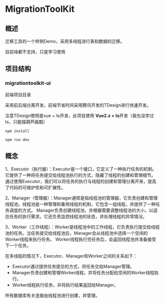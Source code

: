 # MigrationToolKit

## 概述

迁移工具的一个样例Demo，采用多线程进行表和数据的迁移。

目前啥都不支持，只是学习使用

## 项目结构

### migrationtoolkit-ui

前端项目目录

采用前后端分离开发，前端节省时间采用腾讯开发的TDesign进行快速开发。

注意TDesign使用是vue + ts开发，此项目使用 **Vue2.x + ts**开发（我也没学过ts，只能描葫芦画瓢）

```
npm install
```

```
npm run dev
```

## 概念

1、Executor（执行器）：Executor是一个接口，它定义了一种执行任务的机制。它提供了一种将任务提交给线程池执行的方式，隐藏了线程的创建和管理细节。
通过使用Executor，我们可以将任务的执行与线程的创建和管理分离开来，提高了代码的可维护性和可扩展性。

2、Manager（管理器）：Manager通常是指线程池的管理器，它负责创建和管理线程池。线程池是一种管理和重用线程的机制，它包含一组线程，并提供了一种任务调度的方式。
Manager负责创建线程池，并根据需要调整线程池的大小，以适应任务的执行需求。它还负责监控线程池的状态，并处理线程的异常情况。

3、Worker（工作线程）：Worker是线程池中的工作线程，它负责执行提交给线程池的任务。当任务提交给线程池后，Manager会从线程池中选择一个空闲的Worker线程来执行任务。
Worker线程执行完任务后，会返回线程池并准备接受下一个任务。

在多线程的情况下，Executor、Manager和Worker之间的关系如下：

* Executor通过提供任务提交的方式，将任务交给Manager管理。
* Manager负责创建和管理Worker线程，并将任务分配给空闲的Worker线程执行。
* Worker线程执行任务，并将执行结果返回给Manager。



所有数据库有关连接由线程池进行创建，并管理。